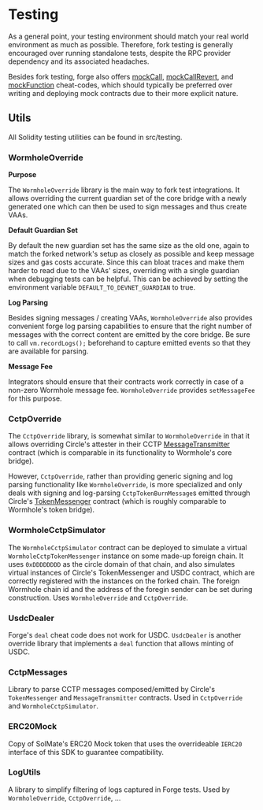 # Testing

As a general point, your testing environment should match your real world environment as much as possible. Therefore, fork testing is generally encouraged over running standalone tests, despite the RPC provider dependency and its associated headaches.

Besides fork testing, forge also offers [mockCall](https://book.getfoundry.sh/cheatcodes/mock-call), [mockCallRevert](https://book.getfoundry.sh/cheatcodes/mock-call-revert), and [mockFunction](https://book.getfoundry.sh/cheatcodes/mock-function) cheat-codes, which should typically be preferred over writing and deploying mock contracts due to their more explicit nature.

## Utils

All Solidity testing utilities can be found in src/testing.

### WormholeOverride

**Purpose**

The `WormholeOverride` library is the main way to fork test integrations. It allows overriding the current guardian set of the core bridge with a newly generated one which can then be used to sign messages and thus create VAAs.

**Default Guardian Set**

By default the new guardian set has the same size as the old one, again to match the forked network's setup as closely as possible and keep message sizes and gas costs accurate. Since this can bloat traces and make them harder to read due to the VAAs' sizes, overriding with a single guardian when debugging tests can be helpful. This can be achieved by setting the environment variable `DEFAULT_TO_DEVNET_GUARDIAN` to true.

**Log Parsing**

Besides signing messages / creating VAAs, `WormholeOverride` also provides convenient forge log parsing capabilities to ensure that the right number of messages with the correct content are emitted by the core bridge. Be sure to call `vm.recordLogs();` beforehand to capture emitted events so that they are available for parsing.

**Message Fee**

Integrators should ensure that their contracts work correctly in case of a non-zero Wormhole message fee. `WormholeOverride` provides `setMessageFee` for this purpose.


### CctpOverride

The `CctpOverride` library, is somewhat similar to `WormholeOverride` in that it allows overriding Circle's attester in their CCTP [MessageTransmitter](https://github.com/circlefin/evm-cctp-contracts/blob/master/src/MessageTransmitter.sol) contract (which is comparable in its functionality to Wormhole's core bridge).

However, `CctpOverride`, rather than providing generic signing and log parsing functionality like `WormholeOverride`, is more specialized and only deals with signing and log-parsing `CctpTokenBurnMessage`s emitted through Circle's [TokenMessenger](https://github.com/circlefin/evm-cctp-contracts/blob/master/src/TokenMessenger.sol) contract (which is roughly comparable to Wormhole's token bridge).


### WormholeCctpSimulator

The `WormholeCctpSimulator` contract can be deployed to simulate a virtual `WormholeCctpTokenMessenger` instance on some made-up foreign chain. It uses `0xDDDDDDDD` as the circle domain of that chain, and also simulates virtual instances of Circle's TokenMessenger and USDC contract, which are correctly registered with the instances on the forked chain. The foreign Wormhole chain id and the address of the foregin sender can be set during construction. Uses `WormholeOverride` and `CctpOverride`.

### UsdcDealer

Forge's `deal` cheat code does not work for USDC. `UsdcDealer` is another override library that implements a `deal` function that allows minting of USDC.

### CctpMessages

Library to parse CCTP messages composed/emitted by Circle's `TokenMessenger` and `MessageTransmitter` contracts. Used in `CctpOverride` and `WormholeCctpSimulator`.

### ERC20Mock

Copy of SolMate's ERC20 Mock token that uses the overrideable `IERC20` interface of this SDK to guarantee compatibility.

### LogUtils

A library to simplify filtering of logs captured in Forge tests. Used by `WormholeOverride`, `CctpOverride`, ...
